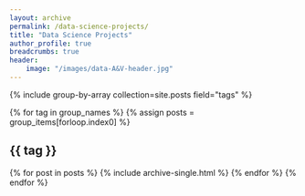 ```yaml
---
layout: archive
permalink: /data-science-projects/
title: "Data Science Projects"
author_profile: true
breadcrumbs: true
header:
    image: "/images/data-A&V-header.jpg"
---
```


{% include group-by-array collection=site.posts field="tags" %}

{% for tag in group_names %}
  {% assign posts = group_items[forloop.index0] %}
  <h2 id="{{ tag | slugify }}" class="archive__subtitle">{{ tag }}</h2>
  {% for post in posts %}
    {% include archive-single.html %}
  {% endfor %}
{% endfor %}